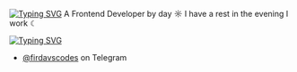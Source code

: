 [![Typing SVG](https://readme-typing-svg.herokuapp.com?color=%2336BCF7&lines=Hello+there+👋)](https://git.io/typing-svg)
A Frontend Developer by day ☼ I have a rest in the evening I work ☾

[![Typing SVG](https://readme-typing-svg.herokuapp.com?color=%2336BCF7&lines=Contact)](https://git.io/typing-svg)

- [@firdavscodes](https://telegram.com/firdavscodes) on Telegram 
